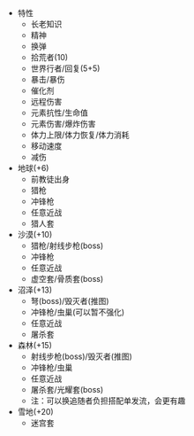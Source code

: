 - 特性
	- 长老知识
	- 精神
	- 换弹
	- 拾荒者(10)
	- 世界行者/回复(5+5)
	- 暴击/暴伤
	- 催化剂
	- 远程伤害
	- 元素抗性/生命值
	- 元素伤害/爆炸伤害
	- 体力上限/体力恢复/体力消耗
	- 移动速度
	- 减伤
- 地球(+6)
	- 前教徒出身
	- 猎枪
	- 冲锋枪
	- 任意近战
	- 猎人套
- 沙漠(+10)
	- 猎枪/射线步枪(boss)
	- 冲锋枪
	- 任意近战
	- 虚空套/骨质套(boss)
- 沼泽(+13)
	- 弩(boss)/毁灭者(推图)
	- 冲锋枪/虫巢(可以暂不强化)
	- 任意近战
	- 屠杀套
- 森林(+15)
	- 射线步枪(boss)/毁灭者(推图)
	- 冲锋枪/虫巢
	- 任意近战
	- 屠杀套/光耀套(boss)
	- 注：可以换追随者负担搭配单发流，会更有趣
- 雪地(+20)
	- 迷宫套
